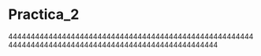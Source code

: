 # Practica_2


444444444444444444444444444444444444444444444444444444444444444444444444444444444444444444444444444444
